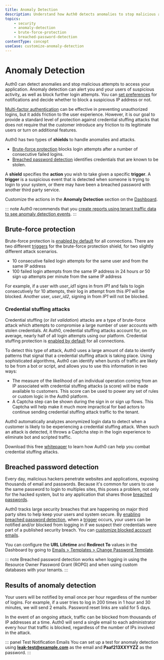 ```yaml
---
title: Anomaly Detection
description: Understand how Auth0 detects anomalies to stop malicious attempts to access your application, alert you and your users of suspicious activity, and block further login attempts. 
topics:
    - security
    - anomaly-detection
    - brute-force-protection
    - breached-password-detection
contentType: concept
useCase: customize-anomaly-detection
---
```

# Anomaly Detection

Auth0 can detect anomalies and stop malicious attempts to access your application. Anomaly detection can alert you and your users of suspicious activity, as well as block further login attempts. You can [set preferences](/anomaly-detection/guides/set-anomaly-detection-preferences) for notifications and decide whether to block a suspicious IP address or not. 

[Multi-factor authentication](/mfa) can be effective in preventing unauthorized logins, but it adds friction to the user experience. 
However, it is our goal to provide a standard level of protection against credential stuffing attacks that does not require that the customer introduce any friction to its legitimate users or turn on additional features.    

Auth0 has two types of **shields** to handle anomalies and attacks.  

* [Brute-force protection](#brute-force-protection) blocks login attempts after a number of consecutive failed logins.
* [Breached password detection](#breached-password-detection) identifies credentials that are known to be stolen.

A **shield** specifies the **action** you wish to take given a specific **trigger**. A **trigger** is a suspicious event that is detected when someone is trying to login to your system, or there may have been a breached password with another third party service.

Customize the actions in the **Anomaly Detection** section on the [Dashboard](${manage_url}/#/anomaly).

::: note
Auth0 recommends that you [create reports using tenant traffic data to see anomaly detection events](/anomaly-detection/guides/use-tenant-data-for-anomaly-detection).
:::

## Brute-force protection

Brute-force protection is [enabled by default](/anomaly-detection/guides/enable-disable-brute-force-protection) for all connections. There are two different [triggers](/anomaly-detection/references/brute-force-protection-triggers-actions) for the brute-force protection shield, for two slightly different attack scenarios.

* 10 consecutive failed login attempts for the same user and from the same IP address
* 100 failed login attempts from the same IP address in 24 hours *or* 50 sign up attempts per minute from the same IP address

For example, if a user with *user_id1* signs in from *IP1* and fails to login consecutively for 10 attempts, their log in attempt from this *IP1* will be blocked. Another user, *user_id2*, signing in from *IP1* will not be blocked. 

### Credential stuffing attacks

Credential stuffing (or *list validation*) attacks are a type of brute-force attack which attempts to compromise a large number of user accounts with stolen credentials. At Auth0, credential stuffing attacks account for, on average, nearly half of all login attempts using our platform. Credential stuffing protection is [enabled by default](/anomaly-detection/guides/enable-disable-credential-stuffing) for all connections. 

To detect this type of attack, Auth0 uses a large amount of data to identify patterns that signal that a credential stuffing attack is taking place. Using sophisticated algorithms, Auth0 can identify when bursts of traffic are likely to be from a bot or script, and allows you to use this information in two ways:

- The measure of the likelihood of an individual operation coming from an IP associated with credential stuffing attacks (a score) will be made available to customers.  This score can be used to power any set of rules or custom logic in the Auth0 platform. 
- A Captcha step can be shown during the sign in or sign up flows.   This Captcha will help make it much more impractical for bad actors to continue sending credential stuffing attack traffic to the tenant.

Auth0 automatically analyzes anonymized login data to detect when a customer is likely to be experiencing a credential stuffing attack.  When such an attack is detected, it throws a Captcha step in the login experience to eliminate bot and scripted traffic.

Download this free [whitepaper](https://auth0.com/resources/whitepapers/credential-stuffing-attacks) to learn how Auth0 can help you combat credential stuffing attacks.

## Breached password detection

Every day, malicious hackers penetrate websites and applications, exposing thousands of email and passwords. Because it's common for users to use the same password to login to multiples sites, this poses a problem, not only for the hacked system, but to any application that shares those [breached passwords](/anomaly-detection/concepts/breached-passwords).

Auth0 tracks large security breaches that are happening on major third party sites to help keep your users and system secure. By [enabling breached password detection](/anomaly-detection/guides/set-anomaly-detection-preferences), when a [trigger](/anomaly-detection/references/breached-password-detection-triggers-actions) occurs, your users can be notified and/or blocked from logging in if we suspect their credentials were part of a published security breach. You can [customize blocked account emails](/anomaly-detection/guides/customize-blocked-account-emails).

You can configure the **URL Lifetime** and **Redirect To** values in the Dashboard by going to [Emails > Templates > Change Password Template](${manage_url}/#/emails).

::: note
Breached password detection works when logging in using the Resource Owner Password Grant (ROPG) and when using custom databases with your tenants.
:::

## Results of anomaly detection

Your users will be notified by email once per hour regardless of the number of logins. For example, if a user tries to log in 200 times in 1 hour and 30 minutes, we will send 2 emails. Password reset links are valid for 5 days.

In the event of an ongoing attack, traffic can be blocked from thousands of IP addresses at a time.  Auth0 will send a single email to each administrator every hour that traffic is blocked, regardless of the number of IPs involved in the attack.

::: panel Test Notification Emails
You can set up a test for anomaly detection using **leak-test@example.com** as the email and **Paaf213XXYYZZ** as the password. 
:::
